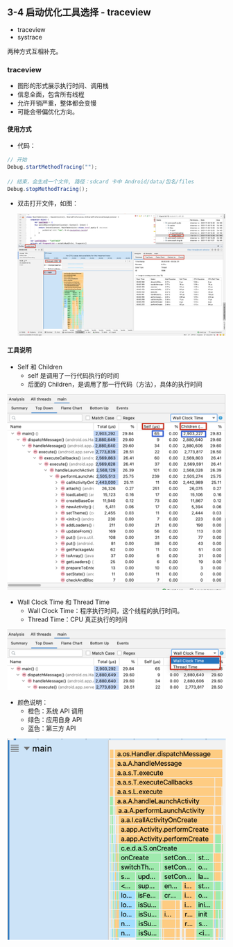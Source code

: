 ## 3-4 启动优化工具选择 - traceview

- traceview
- systrace

两种方式互相补充。



### traceview

- 图形的形式展示执行时间、调用栈
- 信息全面，包含所有线程
- 允许开销严重，整体都会变慢
- 可能会带偏优化方向。

#### 使用方式

-  代码：

  ```java
  // 开始
  Debug.startMethodTracing("");
  
  // 结束，会生成一个文件, 路径：sdcard 卡中 Android/data/包名/files
  Debug.stopMethodTracing();
  ```

- 双击打开文件，如图：

  ![image-20211130130011781](./imgs/image-1.png)

#### 工具说明

- Self 和 Children
  - self 是调用了一行代码执行的时间
  - 后面的 Children，是调用了那一行代码（方法），具体的执行时间



![image-20211130130449847](./imgs/image-2.png)

- Wall Clock Time 和 Thread Time
  - Wall Clock Time：程序执行时间，这个线程的执行时间。
  - Thread Time：CPU 真正执行的时间

![image-20211130130741589](./imgs/image-3.png)



- 颜色说明：
  - 橙色：系统 API 调用
  - 绿色：应用自身 API
  - 蓝色：第三方 API

![image-20211130131441922](./imgs/image-4.png)



